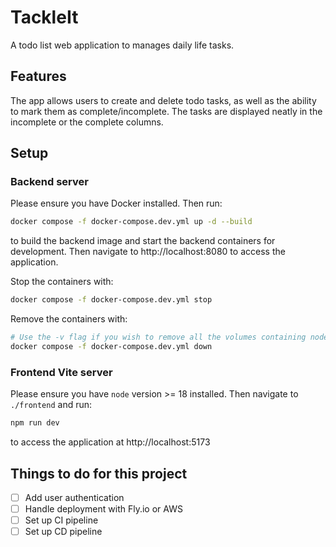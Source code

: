 # TackleIt

A todo list web application to manages daily life tasks.

## Features

The app allows users to create and delete todo tasks, as well as the ability to mark them as complete/incomplete. The tasks are displayed neatly in the incomplete or the complete columns.

## Setup

### Backend server

Please ensure you have Docker installed. Then run:

```bash
docker compose -f docker-compose.dev.yml up -d --build
```

to build the backend image and start the backend containers for development. Then navigate to http://localhost:8080 to access the application.

Stop the containers with:

```bash
docker compose -f docker-compose.dev.yml stop
```

Remove the containers with:

```bash
# Use the -v flag if you wish to remove all the volumes containing node modules and static assets
docker compose -f docker-compose.dev.yml down
```

### Frontend Vite server

Please ensure you have `node` version >= 18 installed. Then navigate to `./frontend` and run:

```bash
npm run dev
```

to access the application at http://localhost:5173

## Things to do for this project

- [ ] Add user authentication
- [ ] Handle deployment with Fly.io or AWS
- [ ] Set up CI pipeline
- [ ] Set up CD pipeline

